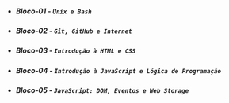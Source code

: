 - ##### Bloco-01 - `Unix e Bash`
- ##### Bloco-02 - `Git, GitHub e Internet`
- ##### Bloco-03 - `Introdução à HTML e CSS`
- ##### Bloco-04 - `Introdução à JavaScript e Lógica de Programação`
- ##### Bloco-05 - `JavaScript: DOM, Eventos e Web Storage`
